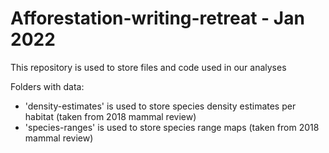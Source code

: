 # Afforestation-writing-retreat - Jan 2022
This repository is used to store files and code used in our analyses

Folders with data:
- 'density-estimates' is used to store species density estimates per habitat (taken from 2018 mammal review)
- 'species-ranges' is used to store species range maps (taken from 2018 mammal review)
